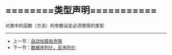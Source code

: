 # ========类型声明===========

对类中的函数（方法）的参数设定必须使用的类型

---
- 上一节：[自动加载和克隆](08.md)
- 下一节：[数据序列化，反序列化](10.md)